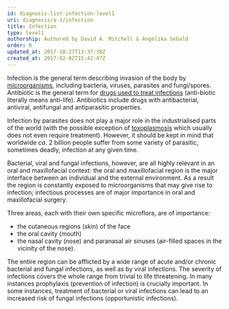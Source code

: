```yaml
---
id: diagnosis-list-infection-level1
uri: diagnosis/a-z/infection
title: Infection
type: level1
authorship: Authored by David A. Mitchell & Angelika Sebald
order: 0
updated_at: 2017-10-27T13:37:30Z
created_at: 2017-02-02T15:42:47Z
---
```


<p>Infection is the general term describing invasion of the body
    by <a href="/diagnosis/tests/microbiology">microorganisms</a>,
    including bacteria, viruses, parasites and fungi/spores.
    Antibiotic is the general term for <a href="/treatment/other/medication/infection">drugs used to treat infections</a>    (anti-biotic literally means anti-life). Antibiotics include
    drugs with antibacterial, antiviral, antifungal and antiparasitic
    properties.</p>
<p>Infection by parasites does not play a major role in the industrialised
    parts of the world (with the possible exception of <a href="/diagnosis/tests/microbiology">toxoplasmosis</a>    which usually does not even require treatment). However,
    it should be kept in mind that worldwide <i>ca</i>. 2 billion
    people suffer from some variety of parasitic, sometimes deadly,
    infection at any given time.</p>
<p>Bacterial, viral and fungal infections, however, are all highly
    relevant in an oral and maxillofacial context: the oral and
    maxillofacial region is the major interface between an individual
    and the external environment. As a result the region is constantly
    exposed to microorganisms that may give rise to infection;
    infectious processes are of major importance in oral and
    maxillofacial surgery.</p>
<p>Three areas, each with their own specific microflora, are of
    importance:</p>
<ul>
    <li>the cutaneous regions (skin) of the face</li>
    <li>the oral cavity (mouth)</li>
    <li>the nasal cavity (nose) and paranasal air sinuses (air-filled
        spaces in the vicinity of the nose).</li>
</ul>
<p>The entire region can be afflicted by a wide range of acute and/or
    chronic bacterial and fungal infections, as well as by viral
    infections. The severity of infections covers the whole range
    from trivial to life threatening. In many instances prophylaxis
    (prevention of infection) is crucially important. In some
    instances, treatment of bacterial or viral infections can
    lead to an increased risk of fungal infections (opportunistic
    infections).</p>
